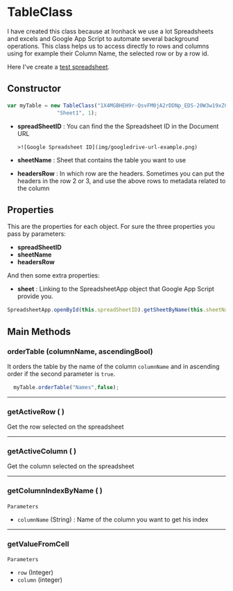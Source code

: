 # TableClass

I have created this class because at Ironhack we use a lot Spreadsheets and excels and Google App Script to automate several background operations. This class helps us to access directly to rows and columns using for example their Column Name, the selected row or by a row id. 

Here I've create a [test spreadsheet](https://docs.google.com/a/ironhack.com/spreadsheets/d/1X4MGBHEH9r-QsvFM0jA2rDDNp_EDS-20W3w19xZCcUI/edit#gid=0).

## Constructor

```javascript
var myTable = new TableClass("1X4MGBHEH9r-QsvFM0jA2rDDNp_EDS-20W3w19xZCcUI", 
                "Sheet1", 1);  
```

+ **spreadSheetID** : You can find the the Spreadsheet ID in the Document URL

      >![Google Spreadsheet ID](img/googledrive-url-example.png)

+ **sheetName** : Sheet that contains the table you want to use

+ **headersRow** : In which row are the headers. Sometimes you can put the headers in the row 2 or 3, and use the above rows to metadata related to the column


## Properties

This are the properties for each object. For sure the three properties you pass by parameters: 

+ **spreadSheetID**
+ **sheetName** 
+ **headersRow**

And then some extra properties:

+ **sheet** : Linking to the SpreadsheetApp object that Google App Script provide you.

```javascript
SpreadsheetApp.openById(this.spreadSheetID).getSheetByName(this.sheetName);
```

## Main Methods

### orderTable (columnName, ascendingBool)

It orders the table by the name of the column ``columnName`` and in ascending order if the second parameter is ``true``.

```javascript
  myTable.orderTable("Names",false);

```

----------------
### getActiveRow ( )

Get the row selected on the spreadsheet

----------------
### getActiveColumn ( )

Get the column selected on the spreadsheet

----------------
### getColumnIndexByName ( )

```Parameters```

+ ```columnName``` (String) : Name of the column you want to get his index

----------------
### getValueFromCell


```Parameters```

  + ```row``` (Integer)
  + ```column``` (integer)